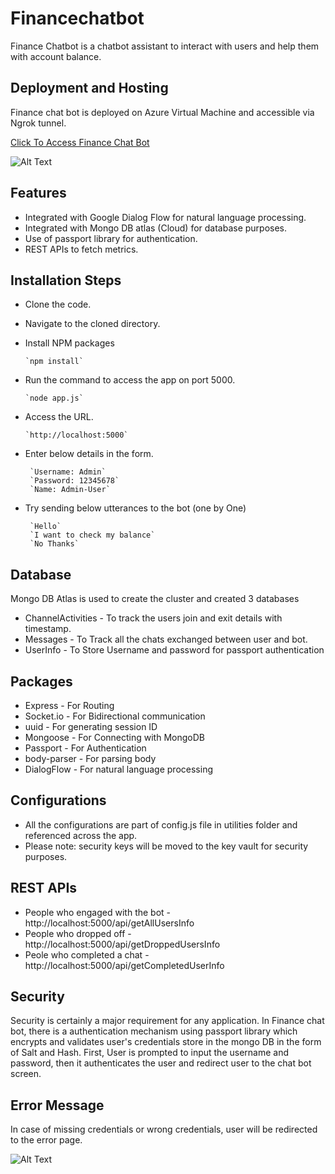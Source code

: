 # Financechatbot

Finance Chatbot is a chatbot assistant to interact with users and help them with account balance.

## Deployment and Hosting

Finance chat bot is deployed on Azure Virtual Machine and accessible via Ngrok tunnel. 

[Click To Access Finance Chat Bot](https://37021e01a942.ngrok.io/)

![Alt Text](https://imagesfinancechatbot.blob.core.windows.net/finchatbot/Finchatbot.gif)

## Features

* Integrated with Google Dialog Flow for natural language processing.
* Integrated with Mongo DB atlas (Cloud) for database purposes.
* Use of passport library for authentication.
* REST APIs to fetch metrics.

## Installation Steps

* Clone the code.
* Navigate to the cloned directory.
* Install NPM packages

      `npm install`

* Run the command to access the app on port 5000.

      `node app.js`

* Access the URL.
  
      `http://localhost:5000`

* Enter below details in the form.

       `Username: Admin`
       `Password: 12345678`
       `Name: Admin-User`

* Try sending below utterances to the bot (one by One)

       `Hello`
       `I want to check my balance`
       `No Thanks`
       
## Database
  
  Mongo DB Atlas is used to create the cluster and created 3 databases
          
* ChannelActivities - To track the users join and exit details with timestamp.
* Messages - To Track all the chats exchanged between user and bot.
* UserInfo - To Store Username and password for passport authentication

## Packages

* Express - For Routing
* Socket.io - For Bidirectional communication
* uuid - For generating session ID
* Mongoose - For Connecting with MongoDB
* Passport - For Authentication
* body-parser - For parsing body
* DialogFlow - For natural language processing

## Configurations

* All the configurations are part of config.js file in utilities folder and referenced across the app.
* Please note: security keys will be moved to the key vault for security purposes.
  
## REST APIs

* People who engaged with the bot - http://localhost:5000/api/getAllUsersInfo
* People who dropped off - http://localhost:5000/api/getDroppedUsersInfo
* Peole who completed a chat - http://localhost:5000/api/getCompletedUserInfo

## Security

Security is certainly a major requirement for any application. In Finance chat bot, there is a authentication mechanism using passport library which encrypts and validates user's credentials store in the mongo DB in the form of Salt and Hash. First, User is prompted to input the username and password, then it authenticates the user and redirect user to the chat bot screen.

## Error Message

In case of missing credentials or wrong credentials, user will be redirected to the error page.


![Alt Text](https://imagesfinancechatbot.blob.core.windows.net/finchatbot/Finchatbot.JPG)

  
